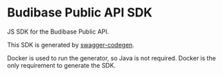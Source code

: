 # Budibase Public API SDK
JS SDK for the Budibase Public API.

This SDK is generated by [swagger-codegen](https://github.com/swagger-api/swagger-codegen).

Docker is used to run the generator, so Java is not required. Docker is the only requirement to generate the SDK.